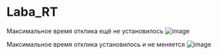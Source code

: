 # Laba_RT

Максимальное время отклика ещё не установилось
![image](https://github.com/user-attachments/assets/e9b485b3-326d-46cd-9239-ee4096bebfa9)

Максимальное время отклика установилось и не меняется
![image](https://github.com/user-attachments/assets/f23e1612-1051-433d-a236-4f9eeebf08fc)
